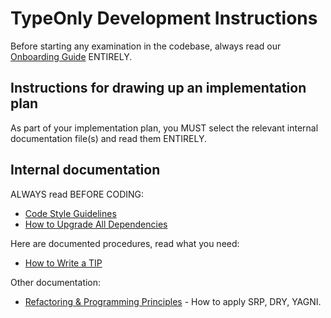 # TypeOnly Development Instructions

Before starting any examination in the codebase, always read our [Onboarding Guide](_docs/Onboarding.md) ENTIRELY.

## Instructions for drawing up an implementation plan

As part of your implementation plan, you MUST select the relevant internal documentation file(s) and read them ENTIRELY.

## Internal documentation

ALWAYS read BEFORE CODING:

- [Code Style Guidelines](_docs/Code%20Style%20Guidelines.md)
- [How to Upgrade All Dependencies](_docs/How%20to%20Upgrade%20All%20Dependencies.md)

Here are documented procedures, read what you need:

- [How to Write a TIP](_docs/How%20to%20Write%20a%20TIP.md)

Other documentation:

- [Refactoring & Programming Principles](_docs/Refactoring%20%26%20Programming%20Principles.md) - How to apply SRP, DRY, YAGNI.
